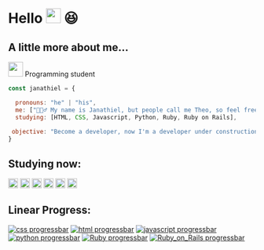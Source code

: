 # Hello <img src="https://media.giphy.com/media/hvRJCLFzcasrR4ia7z/giphy.gif" width="30"> 😆

<h2>A little more about me...</h2>
 
<p><img src="https://media.giphy.com/media/WUlplcMpOCEmTGBtBW/giphy.gif" width="30"> Programming student<p>
  
```javascript
const janathiel = {

  pronouns: "he" | "his",
  me: ["🙋🏽‍♂️ My name is Janathiel, but people call me Theo, so feel free to choose"],
  studying: [HTML, CSS, Javascript, Python, Ruby, Ruby on Rails],
  
 objective: "Become a developer, now I'm a developer under construction"
}
```

<h2> Studying now: </h2>
 
  <code><img height="20" src="https://img.shields.io/badge/HTML5-E34F26?style=for-the-badge&logo=html5&logoColor=white"></code>
  <code><img height="20" src="https://img.shields.io/badge/CSS3-1572B6?style=for-the-badge&logo=css3&logoColor=white"></code>
  <code><img height="20" src="https://img.shields.io/badge/JavaScript-F7DF1E?style=for-the-badge&logo=javascript&logoColor=black"></code>
  <code><img height="20" src="https://img.shields.io/badge/Python-F7DF1E?style=for-the-badge&logo=python&logoColor=black"></code>
  <code><img height="20" src="https://img.shields.io/badge/Ruby-CC342D?style=for-the-badge&logo=ruby&logoColor=white"></code>
  <code><img height="20" src="https://img.shields.io/badge/Ruby_on_Rails-CC0000?style=for-the-badge&logo=ruby-on-rails&logoColor=white"></code>


<h2> Linear Progress: </h2>

[![css progressbar](https://readme-components.vercel.app/api?component=linearprogress&skill=css&value=70)](https://github.com/harish-sethuraman/readme-components)
[![html progressbar](https://readme-components.vercel.app/api?component=linearprogress&skill=html&value=70)](https://github.com/harish-sethuraman/readme-components)
[![javascript progressbar](https://readme-components.vercel.app/api?component=linearprogress&skill=javascript&value=20)](https://github.com/harish-sethuraman/readme-components)
[![python progressbar](https://readme-components.vercel.app/api?component=linearprogress&skill=python&value=20)](https://github.com/harish-sethuraman/readme-components)
[![Ruby progressbar](https://readme-components.vercel.app/api?component=linearprogress&skill=ruby&value=10)](https://github.com/harish-sethuraman/readme-components)
[![Ruby_on_Rails progressbar](https://readme-components.vercel.app/api?component=linearprogress&skill=rubyOnRails&value=10)](https://github.com/harish-sethuraman/readme-components)
